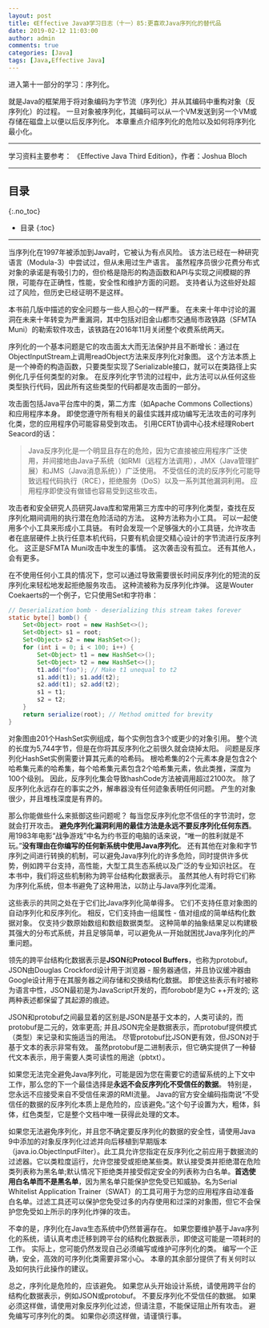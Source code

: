 ```yaml
---
layout: post
title: 《Effective Java》学习日志（十一）85:更喜欢Java序列化的替代品
date: 2019-02-12 11:03:00
author: admin
comments: true
categories: [Java]
tags: [Java,Effective Java]
---
```




进入第十一部分的学习：序列化。

就是Java的框架用于将对象编码为字节流（序列化）并从其编码中重构对象（反序列化）的过程。 一旦对象被序列化，其编码可以从一个VM发送到另一个VM或存储在磁盘上以便以后反序列化。 本章重点介绍序列化的危险以及如何将序列化最小化。

<!-- more -->

------

学习资料主要参考： 《Effective Java Third Edition》，作者：Joshua Bloch

------

## 目录
{:.no_toc}

* 目录
{:toc}

------

当序列化在1997年被添加到Java时，它被认为有点风险。 该方法已经在一种研究语言（Modula-3）中尝试过，但从未用过生产语言。 虽然程序员很少花费分布式对象的承诺是有吸引力的，但价格是隐形的构造函数和API与实现之间模糊的界限，可能存在正确性，性能，安全性和维护方面的问题。 支持者认为这些好处超过了风险，但历史已经证明不是这样。

本书前几版中描述的安全问题与一些人担心的一样严重。 在未来十年中讨论的漏洞在未来十年转变为严重漏洞，其中包括对旧金山都市交通局市政铁路（SFMTA Muni）的勒索软件攻击，该铁路在2016年11月关闭整个收费系统两天。

序列化的一个基本问题是它的攻击面太大而无法保护并且不断增长：通过在ObjectInputStream上调用readObject方法来反序列化对象图。 这个方法本质上是一个神奇的构造函数，只要类型实现了Serializable接口，就可以在类路径上实例化几乎任何类型的对象。 在反序列化字节流的过程中，此方法可以从任何这些类型执行代码，因此所有这些类型的代码都是攻击面的一部分。

攻击面包括Java平台库中的类，第二方库（如Apache Commons Collections）和应用程序本身。 即使您遵守所有相关的最佳实践并成功编写无法攻击的可序列化类，您的应用程序仍可能容易受到攻击。 引用CERT协调中心技术经理Robert Seacord的话：

> Java反序列化是一个明显且存在的危险，因为它直接被应用程序广泛使用，并间接地由Java子系统（如RMI（远程方法调用），JMX（Java管理扩展）和JMS（Java消息系统））广泛使用。 不受信任的流的反序列化可能导致远程代码执行（RCE），拒绝服务（DoS）以及一系列其他漏洞利用。 应用程序即使没有做错也容易受到这些攻击。

攻击者和安全研究人员研究Java库和常用第三方库中的可序列化类型，查找在反序列化期间调用的执行潜在危险活动的方法。 这种方法称为小工具。 可以一起使用多个小工具来形成小工具链。 有时会发现一个足够强大的小工具链，允许攻击者在底层硬件上执行任意本机代码，只要有机会提交精心设计的字节流进行反序列化。 这正是SFMTA Muni攻击中发生的事情。 这次袭击没有孤立。 还有其他人，会有更多。

在不使用任何小工具的情况下，您可以通过导致需要很长时间反序列化的短流的反序列化来轻松地发起拒绝服务攻击。 这种流被称为反序列化炸弹。 这是Wouter Coekaerts的一个例子，它只使用Set和字符串：

```java
// Deserialization bomb - deserializing this stream takes forever
static byte[] bomb() {
    Set<Object> root = new HashSet<>();
    Set<Object> s1 = root;
    Set<Object> s2 = new HashSet<>();
    for (int i = 0; i < 100; i++) {
        Set<Object> t1 = new HashSet<>();
        Set<Object> t2 = new HashSet<>();
        t1.add("foo"); // Make t1 unequal to t2
        s1.add(t1); s1.add(t2);
        s2.add(t1); s2.add(t2);
        s1 = t1;
        s2 = t2;
    } 
    return serialize(root); // Method omitted for brevity
}
```

对象图由201个HashSet实例组成，每个实例包含3个或更少的对象引用。 整个流的长度为5,744字节，但是在你将其反序列化之前很久就会烧掉太阳。 问题是反序列化HashSet实例需要计算其元素的哈希码。 根哈希集的2个元素本身是包含2个哈希集元素的哈希集，每个哈希集元素包含2个哈希集元素，依此类推，深度为100个级别。 因此，反序列化集会导致hashCode方法被调用超过2100次。 除了反序列化永远存在的事实之外，解串器没有任何迹象表明任何问题。 产生的对象很少，并且堆栈深度是有界的。

那么你能做些什么来抵御这些问题呢？ 每当您反序列化您不信任的字节流时，您就会打开攻击。 **避免序列化漏洞利用的最佳方法是永远不要反序列化任何东西**。 用1983年电影“战争游戏”中名为约书亚的电脑的话来说，“唯一的胜利就是不玩。”**没有理由在你编写的任何新系统中使用Java序列化**。 还有其他在对象和字节序列之间进行转换的机制，可以避免Java序列化的许多危险，同时提供许多优势，例如跨平台支持，高性能，大型工具生态系统以及广泛的专业知识社区。 在本书中，我们将这些机制称为跨平台结构化数据表示。 虽然其他人有时将它们称为序列化系统，但本书避免了这种用法，以防止与Java序列化混淆。

这些表示的共同之处在于它们比Java序列化简单得多。 它们不支持任意对象图的自动序列化和反序列化。 相反，它们支持由一组属性 - 值对组成的简单结构化数据对象。 仅支持少数原始数组和数组数据类型。 这种简单的抽象结果足以构建极其强大的分布式系统，并且足够简单，可以避免从一开始就困扰Java序列化的严重问题。

领先的跨平台结构化数据表示是**JSON**和**Protocol Buffers**，也称为protobuf。 JSON由Douglas Crockford设计用于浏览器 - 服务器通信，并且协议缓冲器由Google设计用于在其服务器之间存储和交换结构化数据。 即使这些表示有时被称为语言中性，JSON最初是为JavaScript开发的，而forobobf是为C ++开发的; 这两种表述都保留了其起源的痕迹。

JSON和protobuf之间最显着的区别是JSON是基于文本的，人类可读的，而protobuf是二元的，效率更高; 并且JSON完全是数据表示，而protobuf提供模式（类型）来记录和实施适当的用法。 尽管protobuf比JSON更有效，但JSON对于基于文本的表示非常有效。 虽然protobuf是二进制表示，但它确实提供了一种替代文本表示，用于需要人类可读性的用途（pbtxt）。

如果您无法完全避免Java序列化，可能是因为您在需要它的遗留系统的上下文中工作，那么您的下一个最佳选择是**永远不会反序列化不受信任的数据**。 特别是，您永远不应接受来自不受信任来源的RMI流量。 Java的官方安全编码指南说“不受信任的数据的反序列化本质上是危险的，应该避免。”这个句子设置为大，粗体，斜体，红色类型，它是整个文档中唯一获得此处理的文本。

如果您无法避免序列化，并且您不确定要反序列化的数据的安全性，请使用Java 9中添加的对象反序列化过滤并向后移植到早期版本（java.io.ObjectInputFilter）。此工具允许您指定在反序列化之前应用于数据流的过滤器。它以类粒度运行，允许您接受或拒绝某些类。默认接受类并拒绝潜在危险类列表称为黑名单;默认情况下拒绝类并接受假定安全的列表称为白名单。**首选使用白名单而不是黑名单**，因为黑名单只能保护您免受已知威胁。名为Serial Whitelist Application Trainer（SWAT）的工具可用于为您的应用程序自动准备白名单。过滤工具还可以保护您免受过多的内存使用和过深的对象图，但它不会保护您免受如上所示的序列化炸弹的攻击。

不幸的是，序列化在Java生态系统中仍然普遍存在。 如果您要维护基于Java序列化的系统，请认真考虑迁移到跨平台的结构化数据表示，即使这可能是一项耗时的工作。 实际上，您可能仍然发现自己必须编写或维护可序列化的类。 编写一个正确，安全，高效的可序列化类需要非常小心。 本章的其余部分提供了有关何时以及如何执行此操作的建议。

总之，序列化是危险的，应该避免。 如果您从头开始设计系统，请使用跨平台的结构化数据表示，例如JSON或protobuf。 不要反序列化不受信任的数据。 如果必须这样做，请使用对象反序列化过滤，但请注意，不能保证阻止所有攻击。 避免编写可序列化的类。 如果你必须这样做，请谨慎行事。
